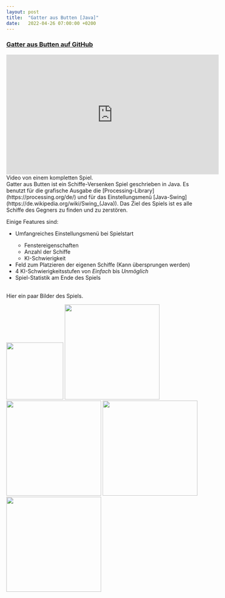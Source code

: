 ```yaml
---
layout: post
title:  "Gatter aus Butten [Java]"
date:   2022-04-26 07:00:00 +0200
---
```


<h3><a href="https://github.com/enricoKoschel/GatterAusButten">Gatter aus Butten auf GitHub</a></h3>

<iframe width="560" height="315" src="https://www.youtube.com/embed/lRsosdzxwOQ"
frameborder="0" allowfullscreen></iframe>
Video von einem kompletten Spiel.

<br>
Gatter aus Butten ist ein Schiffe-Versenken Spiel geschrieben in Java. Es benutzt für die grafische Ausgabe die [Processing-Library](https://processing.org/de/)
und für das Einstellungsmenü [Java-Swing](https://de.wikipedia.org/wiki/Swing_(Java)). Das Ziel des Spiels ist es alle Schiffe des Gegners zu finden und zu zerstören.

Einige Features sind:
<ul>
	<li>Umfangreiches Einstellungsmenü bei Spielstart</li>
	<ul>
		<li>Fenstereigenschaften</li>
		<li>Anzahl der Schiffe</li>
		<li>KI-Schwierigkeit</li>
</ul>
	<li>Feld zum Platzieren der eigenen Schiffe (Kann übersprungen werden)</li>
	<li>4 KI-Schwierigkeitsstufen von <i>Einfach</i> bis <i>Unmöglich</i></li>
	<li>Spiel-Statistik am Ende des Spiels</li>
</ul>

<br>
Hier ein paar Bilder des Spiels.

<a href="/images/gatterAusButten/settings.png"><img src="/images/gatterAusButten/settings.png" width="150"></a>
<a href="/images/gatterAusButten/shipPlacement.png"><img src="/images/gatterAusButten/shipPlacement.png" width="250"></a>
<a href="/images/gatterAusButten/midGame.png"><img src="/images/gatterAusButten/midGame.png" width="250"></a>
<a href="/images/gatterAusButten/won.png"><img src="/images/gatterAusButten/won.png" width="250"></a>
<a href="/images/gatterAusButten/lost.png"><img src="/images/gatterAusButten/lost.png" width="250"></a>